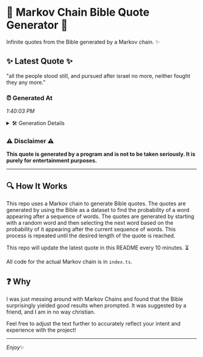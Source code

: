 # 📖 Markov Chain Bible Quote Generator 📖

Infinite quotes from the Bible generated by a Markov chain. ✨

## ✨ Latest Quote ✨
"all the people stood still, and pursued after israel no more, neither fought they any more."

### ⏰ Generated At
*1:40:03 PM*

<details>
    <summary>🛠️ Generation Details</summary>
    <p>
        <strong>🌱 Seed:</strong> all<br>
        <strong>🔄 Iterations:</strong> 15<br>
        <strong>📜 Context History:</strong><br>[ all ]: the<br>[ all, the ]: people<br>[ all, the, people ]: stood<br>[ all, the, people, stood ]: still,<br>[ all, the, people, stood, still, ]: and<br>[ all, the, people, stood, still,, and ]: pursued<br>[ the, people, stood, still,, and, pursued ]: after<br>[ people, stood, still,, and, pursued, after ]: israel<br>[ stood, still,, and, pursued, after, israel ]: no<br>[ still,, and, pursued, after, israel, no ]: more,<br>[ and, pursued, after, israel, no, more, ]: neither<br>[ pursued, after, israel, no, more,, neither ]: fought<br>[ after, israel, no, more,, neither, fought ]: they<br>[ israel, no, more,, neither, fought, they ]: any<br>[ no, more,, neither, fought, they, any ]: more.<br>
    </p>
</details>

### ⚠️ Disclaimer ⚠️
**This quote is generated by a program and is not to be taken seriously. It is purely for entertainment purposes.**

---

## 🔍 How It Works

This repo uses a Markov chain to generate Bible quotes. The quotes are generated by using the Bible as a dataset to find the probability of a word appearing after a sequence of words. The quotes are generated by starting with a random word and then selecting the next word based on the probability of it appearing after the current sequence of words. This process is repeated until the desired length of the quote is reached.

This repo will update the latest quote in this README every 10 minutes. ⏳

All code for the actual Markov chain is in `index.ts`.

## ❓ Why

I was just messing around with Markov Chains and found that the Bible surprisingly yielded good results when prompted. 
It was suggested by a friend, and I am in no way christian.

Feel free to adjust the text further to accurately reflect your intent and experience with the project!

---

*Enjoy*✨
